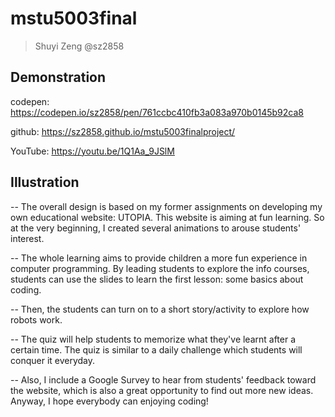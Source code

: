 # mstu5003final
> Shuyi Zeng @sz2858 

## Demonstration
codepen: https://codepen.io/sz2858/pen/761ccbc410fb3a083a970b0145b92ca8

github:
https://sz2858.github.io/mstu5003finalproject/

YouTube:
https://youtu.be/1Q1Aa_9JSlM

## Illustration


-- The overall design is based on my former assignments on developing my own educational website: UTOPIA. This website is aiming at fun learning. So at the very beginning, I created several animations to arouse students' interest.

-- The whole learning aims to provide children a more fun experience in computer programming. By leading students to explore the info courses, students can use the slides to learn the first lesson: some basics about coding. 

-- Then, the students can turn on to a short story/activity to explore how robots work.

-- The quiz will help students to memorize what they've learnt after a certain time. The quiz is similar to a daily challenge which students will conquer it everyday.

-- Also, I include a Google Survey to hear from students' feedback toward the website, which is also a great opportunity to find out more new ideas. Anyway, I hope everybody can enjoying coding!
